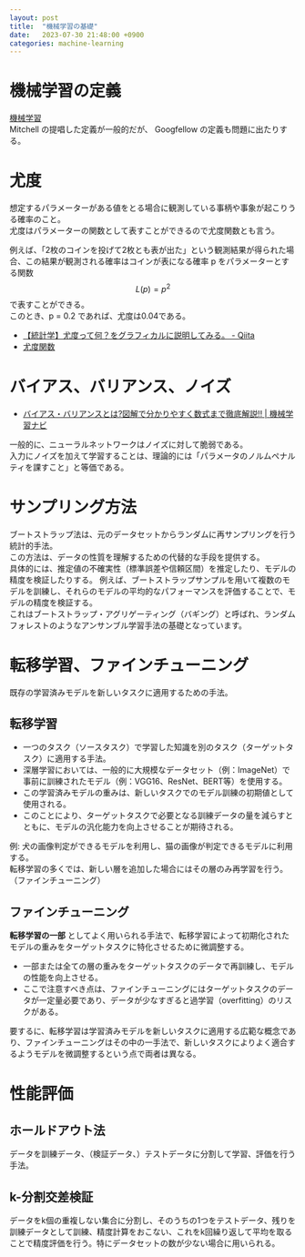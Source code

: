 ```yaml
---
layout: post
title:  "機械学習の基礎"
date:   2023-07-30 21:48:00 +0900
categories: machine-learning
---
```


# 機械学習の定義

[機械学習](https://ja.wikipedia.org/wiki/機械学習)  
Mitchell の提唱した定義が一般的だが、 Googfellow の定義も問題に出たりする。

# 尤度

想定するパラメーターがある値をとる場合に観測している事柄や事象が起こりうる確率のこと。  
尤度はパラメーターの関数として表すことができるので尤度関数とも言う。  
  
例えば、「2枚のコインを投げて2枚とも表が出た」という観測結果が得られた場合、この結果が観測される確率はコインが表になる確率 p をパラメーターとする関数 $$L(p) = p^2$$ で表すことができる。  
このとき、p = 0.2 であれば、尤度は0.04である。  
  
- [【統計学】尤度って何？をグラフィカルに説明してみる。 - Qiita](https://qiita.com/kenmatsu4/items/b28d1b3b3d291d0cc698)
- [尤度関数](https://ja.wikipedia.org/wiki/尤度関数)

# バイアス、バリアンス、ノイズ

- [バイアス・バリアンスとは?図解で分かりやすく数式まで徹底解説!! | 機械学習ナビ](https://nisshingeppo.com/ai/whats-bias-variance/)

一般的に、ニューラルネットワークはノイズに対して脆弱である。  
入力にノイズを加えて学習することは、理論的には「パラメータのノルムペナルティを課すこと」と等価である。

# サンプリング方法

ブートストラップ法は、元のデータセットからランダムに再サンプリングを行う統計的手法。  
この方法は、データの性質を理解するための代替的な手段を提供する。  
 具体的には、推定値の不確実性（標準誤差や信頼区間）を推定したり、モデルの精度を検証したりする。
例えば、ブートストラップサンプルを用いて複数のモデルを訓練し、それらのモデルの平均的なパフォーマンスを評価することで、モデルの精度を検証する。  
これはブートストラップ・アグリゲーティング（バギング）と呼ばれ、ランダムフォレストのようなアンサンブル学習手法の基礎となっています。

# 転移学習、ファインチューニング

既存の学習済みモデルを新しいタスクに適用するための手法。

## 転移学習

- 一つのタスク（ソースタスク）で学習した知識を別のタスク（ターゲットタスク）に適用する手法。
- 深層学習においては、一般的に大規模なデータセット（例：ImageNet）で事前に訓練されたモデル（例：VGG16、ResNet、BERT等）を使用する。
- この学習済みモデルの重みは、新しいタスクでのモデル訓練の初期値として使用される。
- このことにより、ターゲットタスクで必要となる訓練データの量を減らすとともに、モデルの汎化能力を向上させることが期待される。

例: 犬の画像判定ができるモデルを利用し、猫の画像が判定できるモデルに利用する。  
転移学習の多くでは、新しい層を追加した場合にはその層のみ再学習を行う。（ファインチューニング）

## ファインチューニング

**転移学習の一部** としてよく用いられる手法で、転移学習によって初期化されたモデルの重みをターゲットタスクに特化させるために微調整する。

- 一部または全ての層の重みをターゲットタスクのデータで再訓練し、モデルの性能を向上させる。
- ここで注意すべき点は、ファインチューニングにはターゲットタスクのデータが一定量必要であり、データが少なすぎると過学習（overfitting）のリスクがある。

要するに、転移学習は学習済みモデルを新しいタスクに適用する広範な概念であり、ファインチューニングはその中の一手法で、新しいタスクによりよく適合するようモデルを微調整するという点で両者は異なる。

# 性能評価

## ホールドアウト法

データを訓練データ、（検証データ、）テストデータに分割して学習、評価を行う手法。

## k-分割交差検証

データをk個の重複しない集合に分割し、そのうちの1つをテストデータ、残りを訓練データとして訓練、精度計算をおこない、これをk回繰り返して平均を取ることで精度評価を行う。特にデータセットの数が少ない場合に用いられる。